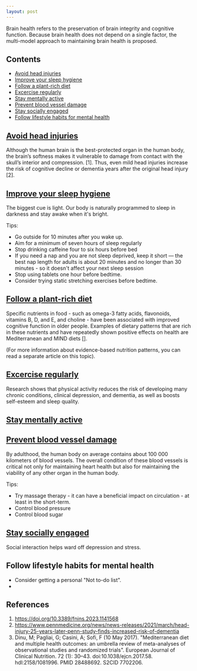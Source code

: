 ```yaml
---
layout: post
---
```


Brain health refers to the preservation of brain integrity and cognitive function. Because brain health does not depend on a single factor, the multi-model approach to maintaining brain health is proposed. 

## Contents
- [Avoid head injuries](#avoid-head-injuries)
- [Improve your sleep hygiene](#improve-your-sleep-hygiene)
- [Follow a plant-rich diet](#follow-a-plant-rich-diet)
- [Excercise regularly](#excercice-regularly)
- [Stay mentally active](#the-middle)
- [Prevent blood vessel damage](#Prevent-blood-vessel-damage)
- [Stay socially engaged](#stay-socially-engaged)
- [Follow lifestyle habits for mental health](#follow-lifestyle-habits-for-mental-health)

## [Avoid head injuries](#avoid-head-injuries)

Although the human brain is the best-protected organ in the human body, the brain’s softness makes it vulnerable to damage from contact with the skull’s interior and compression. [1]. Thus, even mild head injuries increase the risk of cognitive decline or dementia years after the original head injury [2].


## [Improve your sleep hygiene](#get-in-touch-with-your-circadian-rhythm)

The biggest cue is light. Our body is naturally programmed to sleep in darkness and stay awake when it's bright.

Tips:
-   Go outside for 10 minutes after you wake up.
-   Aim for a minimum of seven hours of sleep regularly
-   Stop drinking caffeine four to six hours before bed
-   If you need a nap and you are not sleep deprived, keep it short — the best nap length for adults is about 20 minutes and no longer than 30 minutes - so it doesn't affect your next sleep session
-   Stop using tablets one hour before bedtime.
-   Consider trying static stretching exercises before bedtime.
  

## [Follow a plant-rich diet](#Follow-a-plant-rich-diet)

Specific nutrients in food - such as omega-3 fatty acids, flavonoids, vitamins B, D, and E, and choline - have been associated with improved cognitive function in older people. Examples of dietary patterns that are rich in these nutrients and have repeatedly shown positive effects on health are Mediterranean and MIND diets []. 

(For more information about evidence-based nutrition patterns, you can read a separate article on this topic).


## [Excercise regularly](#excercice-regularly)

Research shows that physical activity reduces the risk of developing many chronic conditions, clinical depression, and dementia, as well as boosts self-esteem and sleep quality.


## [Stay mentally active](#the-middle)




## [Prevent blood vessel damage](#Prevent-blood-vessel-damage)

By adulthood, the human body on average contains about 100 000 kilometers of blood vessels. The overall condition of these blood vessels is critical not only for maintaining heart health but also for maintaining the viability of any other organ in the human body.

Tips:
-   Try massage therapy - it can have a beneficial impact on circulation - at least in the short-term.
-   Control blood pressure
-   Control blood sugar


## [Stay socially engaged](#the-middle)

Social interaction helps ward off depression and stress.


## Follow lifestyle habits for mental health

-   Consider getting a personal "Not to-do list".
-   


## References
1.   https://doi.org/10.3389/fnins.2023.1141568
2.   https://www.pennmedicine.org/news/news-releases/2021/march/head-injury-25-years-later-penn-study-finds-increased-risk-of-dementia
3.   Dinu, M; Pagliai, G; Casini, A; Sofi, F (10 May 2017). "Mediterranean diet and multiple health outcomes: an umbrella review of meta-analyses of observational studies and randomized trials". European Journal of Clinical Nutrition. 72 (1): 30–43. doi:10.1038/ejcn.2017.58. hdl:2158/1081996. PMID 28488692. S2CID 7702206.


